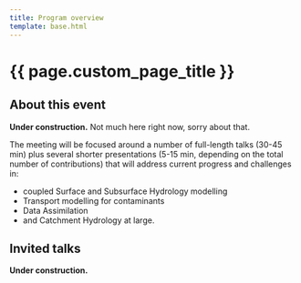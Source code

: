 ```yaml
---
title: Program overview
template: base.html
---
```


# {{ page.custom_page_title }}


## About this event

<i class="fa fa-paint-roller fa-lg me-2" aria-hidden="true"></i>
**Under construction.**
Not much here right now, sorry about that.

The meeting will be focused around a number of full-length talks (30-45 min) plus several shorter presentations (5-15 min, depending on the total number of contributions) that will address current progress and challenges in: 

* coupled Surface and Subsurface Hydrology modelling
* Transport modelling for contaminants
* Data Assimilation 
* and Catchment Hydrology at large.

</div>


## Invited talks

<i class="fa fa-paint-roller fa-lg me-2" aria-hidden="true"></i>
**Under construction.**
</div>




